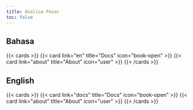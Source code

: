 ```yaml
---
title: Analisa Pasar
toc: false
---
```


## Bahasa

{{< cards >}}
{{< card link="en" title="Docs" icon="book-open" >}}
{{< card link="about" title="About" icon="user" >}}
{{< /cards >}}

## English

{{< cards >}}
{{< card link="docs" title="Docs" icon="book-open" >}}
{{< card link="about" title="About" icon="user" >}}
{{< /cards >}}

